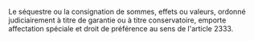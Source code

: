 Le séquestre ou la consignation de sommes, effets ou valeurs, ordonné judiciairement à titre de garantie ou à titre conservatoire, emporte affectation spéciale et droit de préférence au sens de l'article 2333.


  
